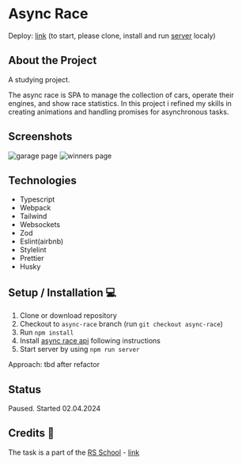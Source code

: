 # Async Race

Deploy: [link](https://rolling-scopes-school.github.io/mideli37-JSFE2023Q4/async-race/) (to start, please clone, install and run [server](https://github.com/mikhama/async-race-api) localy)

## About the Project
A studying project.

The async race is SPA to manage the collection of cars, operate their engines, and show race statistics. In this project i refined my skills in creating animations and handling promises for asynchronous tasks.

## Screenshots 

![garage page](https://github.com/user-attachments/assets/080a13a0-ca61-4222-b2a1-98a13e90f1a9)
![winners page](https://github.com/user-attachments/assets/eaa88c3f-a076-4273-bc23-326e8217214e)

## Technologies 

- Typescript
- Webpack
- Tailwind
- Websockets
- Zod
- Eslint(airbnb)
- Stylelint
- Prettier
- Husky

## Setup / Installation 💻

1. Clone or download repository
2. Checkout to `async-race` branch (run `git checkout async-race`)
3. Run `npm install`
4. Install [async race api](https://github.com/mikhama/async-race-api)  following instructions
5. Start server by using `npm run server`

Approach: tbd after refactor

## Status

Paused. Started 02.04.2024

## Credits 📝

The task is a part of the [RS School](https://rs.school/) - [link](https://github.com/rolling-scopes-school/tasks/tree/master/stage2/tasks/async-race)
